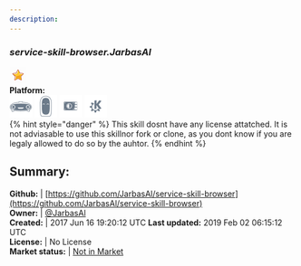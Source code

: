 ```yaml
---
description: 
---
```


### _service-skill-browser.JarbasAl_  
  
![](../.gitbook/assets/star.png)  
**Platform:**  
 ![Mark I](../.gitbook/assets/mark-1-icon.png)  ![Mark II](../.gitbook/assets/mark-2-icon.png)  ![Picroft](../.gitbook/assets/picroft-icon.png)  ![plasmoid](../.gitbook/assets/kde.png)   
{% hint style="danger" %}
This skill dosnt have any license attatched. It is not adviasable to use this skillnor fork or clone, as you dont know if you are legaly allowed to do so by the auhtor.
{% endhint %}
  
## Summary:  
**Github:** | [https://github.com/JarbasAl/service-skill-browser](https://github.com/JarbasAl/service-skill-browser)  
**Owner:** | [@JarbasAl](https://github.com/JarbasAl)  
**Created:** | 2017 Jun 16 19:20:12 UTC  **Last updated:** 2019 Feb 02 06:15:12 UTC  
**License:** | No License  
**Market status:** | [Not in Market](https://market.mycroft.ai/skill/)  
